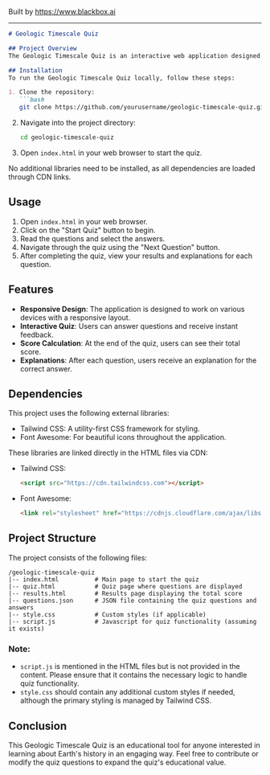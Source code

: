 
Built by https://www.blackbox.ai

---

```markdown
# Geologic Timescale Quiz

## Project Overview
The Geologic Timescale Quiz is an interactive web application designed to test users' knowledge of Earth's geologic history. The quiz consists of 10 questions that cover major eras, periods, and significant events spanning over 4.6 billion years of Earth's evolution. Each question is accompanied by a set of options, and users receive immediate feedback on their answers along with explanations.

## Installation
To run the Geologic Timescale Quiz locally, follow these steps:

1. Clone the repository:
   ```bash
   git clone https://github.com/yourusername/geologic-timescale-quiz.git
   ```
   
2. Navigate into the project directory:
   ```bash
   cd geologic-timescale-quiz
   ```

3. Open `index.html` in your web browser to start the quiz.

No additional libraries need to be installed, as all dependencies are loaded through CDN links.

## Usage
1. Open `index.html` in your web browser.
2. Click on the "Start Quiz" button to begin.
3. Read the questions and select the answers.
4. Navigate through the quiz using the "Next Question" button.
5. After completing the quiz, view your results and explanations for each question.

## Features
- **Responsive Design**: The application is designed to work on various devices with a responsive layout.
- **Interactive Quiz**: Users can answer questions and receive instant feedback.
- **Score Calculation**: At the end of the quiz, users can see their total score.
- **Explanations**: After each question, users receive an explanation for the correct answer.

## Dependencies
This project uses the following external libraries:
- Tailwind CSS: A utility-first CSS framework for styling.
- Font Awesome: For beautiful icons throughout the application.

These libraries are linked directly in the HTML files via CDN:

- Tailwind CSS: 
  ```html
  <script src="https://cdn.tailwindcss.com"></script>
  ```

- Font Awesome: 
  ```html
  <link rel="stylesheet" href="https://cdnjs.cloudflare.com/ajax/libs/font-awesome/6.0.0-beta3/css/all.min.css">
  ```

## Project Structure
The project consists of the following files:

```
/geologic-timescale-quiz
|-- index.html          # Main page to start the quiz
|-- quiz.html           # Quiz page where questions are displayed
|-- results.html        # Results page displaying the total score
|-- questions.json      # JSON file containing the quiz questions and answers
|-- style.css           # Custom styles (if applicable)
|-- script.js           # Javascript for quiz functionality (assuming it exists)
```

### Note:
- `script.js` is mentioned in the HTML files but is not provided in the content. Please ensure that it contains the necessary logic to handle quiz functionality.
- `style.css` should contain any additional custom styles if needed, although the primary styling is managed by Tailwind CSS.

## Conclusion
This Geologic Timescale Quiz is an educational tool for anyone interested in learning about Earth's history in an engaging way. Feel free to contribute or modify the quiz questions to expand the quiz's educational value.
```